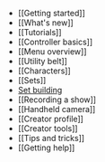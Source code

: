 * [[Getting started]]
* [[What's new]]
* [[Tutorials]]
* [[Controller basics]]
* [[Menu overview]]
* [[Utility belt]]
* [[Characters]]
* [[Sets]]
* [Set building](/docs/2020.1/building-your-set)
* [[Recording a show]]
* [[Handheld camera]]
* [[Creator profile]]
* [[Creator tools]]
* [[Tips and tricks]]
* [[Getting help]]
